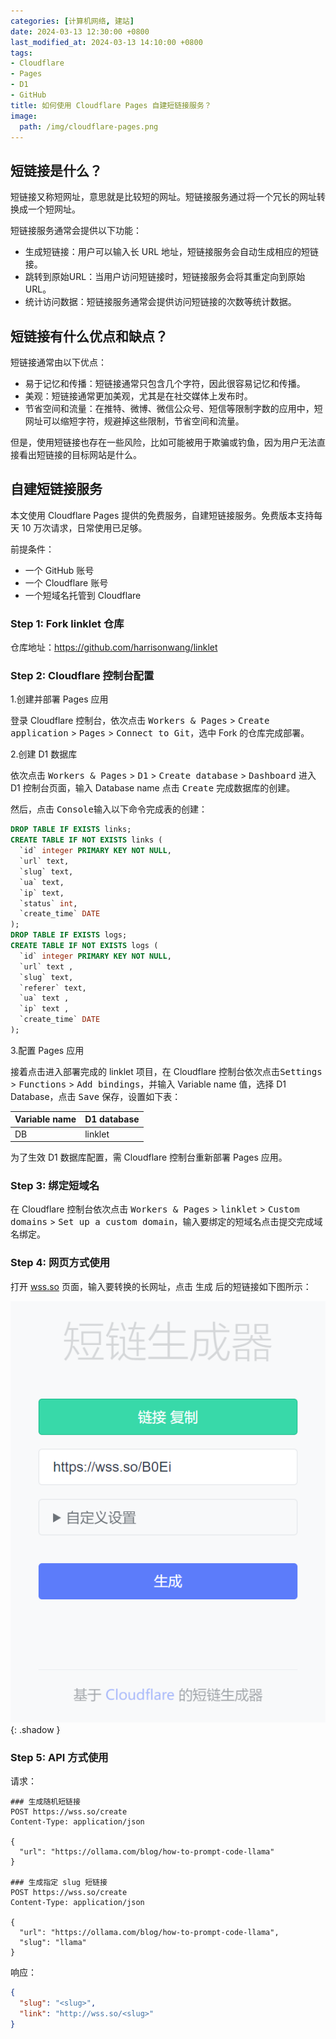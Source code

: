 ```yaml
---
categories: [计算机网络, 建站]
date: 2024-03-13 12:30:00 +0800
last_modified_at: 2024-03-13 14:10:00 +0800
tags:
- Cloudflare
- Pages
- D1
- GitHub
title: 如何使用 Cloudflare Pages 自建短链接服务？
image:
  path: /img/cloudflare-pages.png
---
```


## 短链接是什么？

短链接又称短网址，意思就是比较短的网址。短链接服务通过将一个冗长的网址转换成一个短网址。

短链接服务通常会提供以下功能：

- 生成短链接：用户可以输入长 URL 地址，短链接服务会自动生成相应的短链接。
- 跳转到原始URL：当用户访问短链接时，短链接服务会将其重定向到原始URL。
- 统计访问数据：短链接服务通常会提供访问短链接的次数等统计数据。

## 短链接有什么优点和缺点？

短链接通常由以下优点：

- 易于记忆和传播：短链接通常只包含几个字符，因此很容易记忆和传播。
- 美观：短链接通常更加美观，尤其是在社交媒体上发布时。
- 节省空间和流量：在推特、微博、微信公众号、短信等限制字数的应用中，短网址可以缩短字符，规避掉这些限制，节省空间和流量。

但是，使用短链接也存在一些风险，比如可能被用于欺骗或钓鱼，因为用户无法直接看出短链接的目标网站是什么。

## 自建短链接服务

本文使用 Cloudflare Pages 提供的免费服务，自建短链接服务。免费版本支持每天 10 万次请求，日常使用已足够。

前提条件：

- 一个 GitHub 账号
- 一个 Cloudflare 账号
- 一个短域名托管到 Cloudflare

### Step 1: Fork linklet 仓库

仓库地址：https://github.com/harrisonwang/linklet

### Step 2: Cloudflare 控制台配置

1.创建并部署 Pages 应用

登录 Cloudflare 控制台，依次点击 <kbd>Workers & Pages</kbd> > <kbd>Create application</kbd> > <kbd>Pages</kbd> > <kbd>Connect to Git</kbd>，选中 Fork 的仓库完成部署。

2.创建 D1 数据库

依次点击 <kbd>Workers & Pages</kbd> > <kbd>D1</kbd> > <kbd>Create database</kbd> > <kbd>Dashboard</kbd> 进入 D1 控制台页面，输入 Database name 点击 <kbd>Create</kbd> 完成数据库的创建。

然后，点击 <kbd>Console</kbd>输入以下命令完成表的创建：

```sql
DROP TABLE IF EXISTS links;
CREATE TABLE IF NOT EXISTS links (
  `id` integer PRIMARY KEY NOT NULL,
  `url` text,
  `slug` text,
  `ua` text,
  `ip` text,
  `status` int,
  `create_time` DATE
);
DROP TABLE IF EXISTS logs;
CREATE TABLE IF NOT EXISTS logs (
  `id` integer PRIMARY KEY NOT NULL,
  `url` text ,
  `slug` text,
  `referer` text,
  `ua` text ,
  `ip` text ,
  `create_time` DATE
);
```

3.配置 Pages 应用

接着点击进入部署完成的 linklet 项目，在 Cloudflare 控制台依次点击<kbd>Settings</kbd> > <kbd>Functions</kbd> > <kbd>Add bindings</kbd>，并输入 Variable name 值，选择 D1 Database，点击 <kbd>Save</kbd> 保存，设置如下表：

| Variable name | D1 database |
| :------------ | :---------- |
| DB            | linklet     |

为了生效 D1 数据库配置，需 Cloudflare 控制台重新部署 Pages 应用。

### Step 3: 绑定短域名

在 Cloudflare 控制台依次点击 <kbd>Workers & Pages</kbd> > <kbd>linklet</kbd> > <kbd>Custom domains</kbd> > <kbd>Set up a custom domain</kbd>，输入要绑定的短域名点击提交完成域名绑定。

### Step 4: 网页方式使用

打开 [wss.so](https://wss.so) 页面，输入要转换的长网址，点击 <kbd>生成</kbd> 后的短链接如下图所示：

![生成的短链接](/img/image-20240313140439336.png){: .shadow }

### Step 5: API 方式使用

请求：

```http
### 生成随机短链接
POST https://wss.so/create
Content-Type: application/json

{
  "url": "https://ollama.com/blog/how-to-prompt-code-llama"
}

### 生成指定 slug 短链接
POST https://wss.so/create
Content-Type: application/json

{
  "url": "https://ollama.com/blog/how-to-prompt-code-llama",
  "slug": "llama"
}
```

响应：

```json
{
  "slug": "<slug>",
  "link": "http://wss.so/<slug>"
}
```
